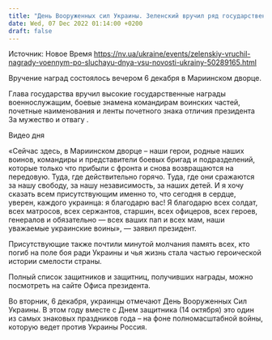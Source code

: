 ```yaml
---
title: "День Вооруженных сил Украины. Зеленский вручил ряд государственных наград украинским военным"
date: Wed, 07 Dec 2022 01:14:00 +0200
draft: false
---
```

Источник: Новое Время https://nv.ua/ukraine/events/zelenskiy-vruchil-nagrady-voennym-po-sluchayu-dnya-vsu-novosti-ukrainy-50289165.html


Вручение наград состоялось вечером 6 декабря в Мариинском дворце.

Глава государства вручил высокие государственные награды военнослужащим, боевые знамена командирам воинских частей, почетные наименования и ленты почетного знака отличия президента За мужество и отвагу .

 Видео дня   

«Сейчас здесь, в Мариинском дворце – наши герои, родные наших воинов, командиры и представители боевых бригад и подразделений, которые только что прибыли с фронта и снова возвращаются на передовую. Туда, где действительно горячо. Туда, где они сражаются за нашу свободу, за нашу независимость, за наших детей. И я хочу сказать всем присутствующим именно то, что сегодня в сердце, уверен, каждого украинца: я благодарю вас! Я благодарю всех солдат, всех матросов, всех сержантов, старшин, всех офицеров, всех героев, генералов и обязательно — всех ваших пап и всех мам, наши уважаемые украинские воины», — заявил президент.

Присутствующие также почтили минутой молчания память всех, кто погиб на поле боя ради Украины и чья жизнь стала частью героической истории смелости страны.

Полный список защитников и защитниц, получивших награды, можно посмотреть на сайте Офиса президента.

Во вторник, 6 декабря, украинцы отмечают День Вооруженных Сил Украины. В этом году вместе с Днем защитника (14 октября) это один из самых знаковых праздников года – на фоне полномасштабной войны, которую ведет против Украины Россия.
